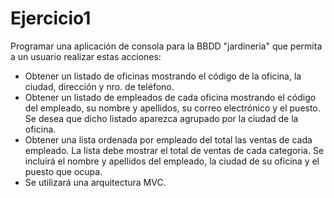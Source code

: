 # Ejercicio1
Programar una aplicación de consola para la BBDD "jardineria" que permita a un usuario realizar estas acciones:
* Obtener un listado de oficinas mostrando el código de la oficina, la ciudad, dirección y nro. de teléfono.
* Obtener un listado de empleados de cada oficina mostrando el código del empleado, su nombre y apellidos, su correo 
electrónico y el puesto. Se desea que dicho listado aparezca agrupado por la ciudad de la oficina.
* Obtener una lista ordenada por empleado del total las ventas de cada empleado. La lista debe mostrar el total de 
ventas de cada categoria. Se incluirá el nombre y apellidos del empleado, la ciudad de su oficina y el puesto que ocupa.
* Se utilizará una arquitectura MVC.